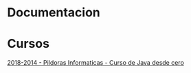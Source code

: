 # Documentacion 

# Cursos
[2018-2014 - Pildoras Informaticas - Curso de Java desde cero](https://www.youtube.com/watch?v=coK4jM5wvko&list=PLU8oAlHdN5BktAXdEVCLUYzvDyqRQJ2lk)

